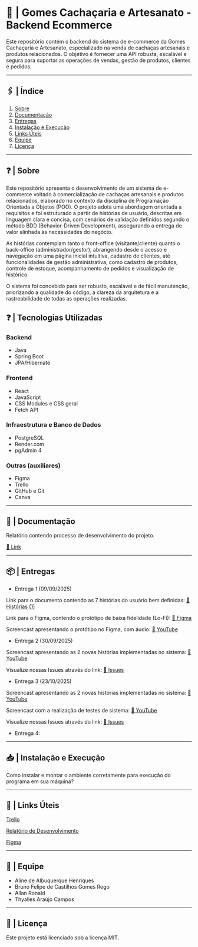 # 🍺 | Gomes Cachaçaria e Artesanato - Backend Ecommerce
Este repositório contém o backend do sistema de e-commerce da Gomes Cachaçaria e Artesanato, especializado na venda de cachaças artesanais e produtos relacionados.
O objetivo é fornecer uma API robusta, escalável e segura para suportar as operações de vendas, gestão de produtos, clientes e pedidos.

***

## 🖇️ | Índice
1. [Sobre](#sobre)
3. [Documentação](#documentacao)
4. [Entregas](#entregas)
6. [Instalação e Execução](#instalacao-e-execucao)
9. [Links Úteis](links-uteis)
8. [Equipe](#equipe)
9. [Licença](#licenca)

***

## ❓ | Sobre
Este repositório apresenta o desenvolvimento de um sistema de e-commerce voltado à comercialização de cachaças artesanais e produtos relacionados, elaborado no contexto da disciplina de Programação Orientada a Objetos (POO). O projeto adota uma abordagem orientada a requisitos e foi estruturado a partir de histórias de usuário, descritas em linguagem clara e concisa, com cenários de validação definidos segundo o método BDD (Behavior-Driven Development), assegurando a entrega de valor alinhada às necessidades do negócio.

As histórias contemplam tanto o front-office (visitante/cliente) quanto o back-office (administrador/gestor), abrangendo desde o acesso e navegação em uma página inicial intuitiva, cadastro de clientes, até funcionalidades de gestão administrativa, como cadastro de produtos, controle de estoque, acompanhamento de pedidos e visualização de histórico.

O sistema foi concebido para ser robusto, escalável e de fácil manutenção, priorizando a qualidade do código, a clareza da arquitetura e a rastreabilidade de todas as operações realizadas.

## ❓ | Tecnologias Utilizadas
### Backend

- Java
- Spring Boot
- JPA/Hibernate

### Frontend

- React
- JavaScript
- CSS Modules e CSS geral
- Fetch API

### Infraestrutura e Banco de Dados

- PostgreSQL
- Render.com
- pgAdmin 4

### Outras (auxiliares)

- Figma
- Trello
- GitHub e Git
- Canva

***

## 📂 | Documentação
Relatório contendo processo de desenvolvimento do projeto.

[🔗 Link](https://docs.google.com/document/d/1Ib6jJTVic5LUr9_o7C9ZTKErE26WM4vBt5e1zu12kv0/edit?usp=drivesdk)

***

## 📦 | Entregas

- Entrega 1 (09/09/2025)

Link para o documento contendo as 7 histórias do usuário bem definidas: 
[🔗 Histórias (1)](https://docs.Google.com/document/d/1cIzykgxuq5qt5FsES3_m7nf8Vwc7MquvAAhUof3-0FM/edit?usp=drivesdk) 

Link para o Figma, contendo o protótipo de baixa fidelidade (Lo-Fi):
[🔗 Figma](https://www.figma.com/file/13gNLKF5izmAHEUwjIQeQN?node-id=0:1&locale=pt-br&type=design)

Screencast apresentando o protótipo no Figma, com áudio:
[🔗 YouTube](https://youtu.be/RnhhgKvjfEQ?feature=shared)


- Entrega 2 (30/09/2025)

Screencast apresentando as 2 novas histórias implementadas no sistema:
[🔗 YouTube](https://youtu.be/IB9aBqRRahI?si=VCQeWuh8S9iW1T4e)

Visualize nossas Issues através do link:
[🔗 Issues](https://github.com/aline-henriques/PROJETO-POO/issues)

- Entrega 3 (23/10/2025)

Screencast apresentando as 2 novas histórias implementadas no sistema:
[🔗 YouTube](https://youtu.be)

Screencast com a realização de testes de sistema:
[🔗 YouTube](https://youtu.be)

Visualize nossas Issues através do link:
[🔗 Issues](https://github.com/aline-henriques/PROJETO-POO/issues)


- Entrega 4:

*** 

## 📥 | Instalação e Execução
Como instalar e montar o ambiente corretamente para execução do programa em sua máquina?

***
 
## 🔗 | Links Úteis 

[Trello](https://trello.com/invite/b/68acb95bb432514982af6a20/ATTIc817d2314530f4f243989ed652e30f7dCAAA0488/projeto-cachacaria)

[Relatório de Desenvolvimento](https://docs.google.com/document/d/1Ib6jJTVic5LUr9_o7C9ZTKErE26WM4vBt5e1zu12kv0/edit?usp=drivesdk)

[Figma](https://www.figma.com/file/13gNLKF5izmAHEUwjIQeQN?node-id=0:1&locale=pt-br&type=design)

*** 

## 👥 | Equipe

- Aline de Albuquerque Henriques
- Bruno Felipe de Castilhos Gomes Rego
- Allan Ronald
- Thyalles Araújo Campos

***

## 📜 | Licença 

Este projeto está licenciado sob a licença MIT.
